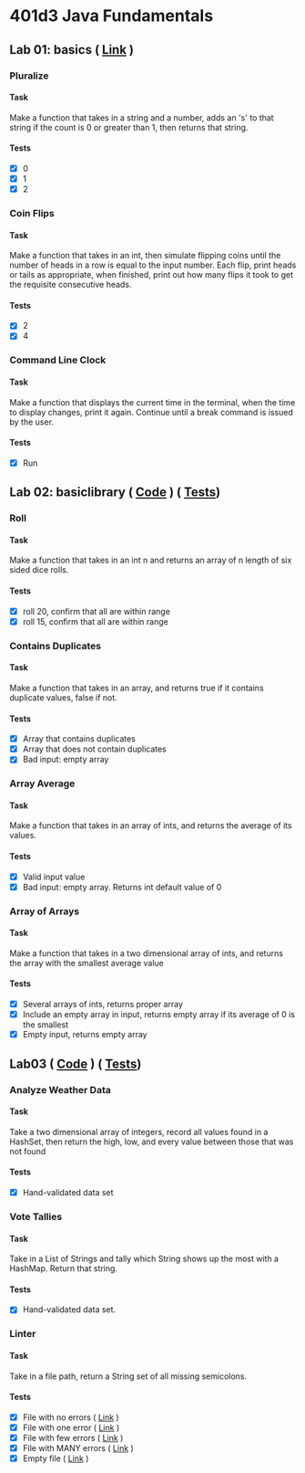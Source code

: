 # 401d3 Java Fundamentals


## Lab 01: basics ( [Link](./src/main/java/basics/Main.java) )

### Pluralize

#### Task
Make a function that takes in a string and a number, adds an 's' to that string if the count is 0 or greater than 1, then returns that string.

#### Tests

- [x] 0
- [x] 1
- [x] 2

### Coin Flips

#### Task
Make a function that takes in an int, then simulate flipping coins until the number of heads in a row is equal to the input number. Each flip, print heads or tails as appropriate, when finished, print out how many flips it took to get the requisite consecutive heads.

#### Tests

- [x] 2
- [x] 4

### Command Line Clock

#### Task

Make a function that displays the current time in the terminal, when the time to display changes, print it again. Continue until a break command is issued by the user.

#### Tests

- [x] Run

## Lab 02: basiclibrary ( [Code](./src/main/java/basiclibrary/Lab02.java) ) ( [Tests](./src/test/java/basiclibrary/Lab02Test.java))

### Roll

#### Task

Make a function that takes in an int n and returns an array of n length of six sided dice rolls.

#### Tests 

- [x] roll 20, confirm that all are within range
- [x] roll 15, confirm that all are within range

### Contains Duplicates

#### Task

Make a function that takes in an array, and returns true if it contains duplicate values, false if not.

#### Tests

- [x] Array that contains duplicates
- [x] Array that does not contain duplicates
- [x] Bad input: empty array

### Array Average

#### Task

Make a function that takes in an array of ints, and returns the average of its values.

#### Tests

- [x] Valid input value
- [x] Bad input: empty array. Returns int default value of 0

### Array of Arrays

#### Task

Make a function that takes in a two dimensional array of ints, and returns the array with the smallest average value

#### Tests

- [x] Several arrays of ints, returns proper array
- [x] Include an empty array in input, returns empty array if its average of 0 is the smallest
- [x] Empty input, returns empty array

## Lab03 ( [Code](./src/main/java/basiclibrary/Lab03.java) ) ( [Tests](./src/test/java/basiclibrary/Lab03Test.java))

### Analyze Weather Data

#### Task

Take a two dimensional array of integers, record all values found in a HashSet, then return the high, low, and every value between those that was not found

#### Tests

- [x] Hand-validated data set

### Vote Tallies

#### Task

Take in a List of Strings and tally which String shows up the most with a HashMap. Return that string.

#### Tests

- [x] Hand-validated data set.

### Linter

#### Task

Take in a file path, return a String set of all missing semicolons.

#### Tests

- [x] File with no errors ( [Link](./assets/noErrors.js) )
- [x] File with one error ( [Link](./assets/oneError.js) )
- [x] File with few errors ( [Link](./assets/fewErrors.js) )
- [x] File with MANY errors ( [Link](./assets/gates.sh) )
- [x] Empty file ( [Link](./assets/empty.js) )